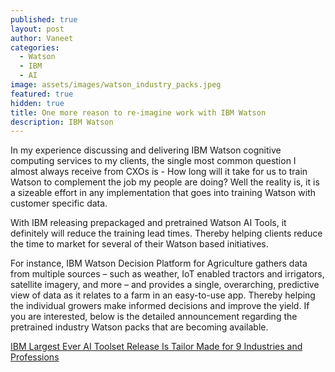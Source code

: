 ```yaml
---
published: true
layout: post
author: Vaneet
categories:
  - Watson
  - IBM
  - AI
image: assets/images/watson_industry_packs.jpeg
featured: true
hidden: true
title: One more reason to re-imagine work with IBM Watson
description: IBM Watson
---
```

In my experience discussing and delivering IBM Watson cognitive computing services to my clients, the single most common question I almost always receive from CXOs is - How long will it take for us to train Watson to complement the job my people are doing? Well the reality is, it is a sizeable effort in any implementation that goes into training Watson with customer specific data. 

With IBM releasing prepackaged and pretrained Watson AI Tools, it definitely will reduce the training lead times. Thereby helping clients reduce the time to market for several of their Watson based initiatives. 

For instance, IBM Watson Decision Platform for Agriculture gathers data from multiple sources – such as weather, IoT enabled tractors and irrigators, satellite imagery, and more – and provides a single, overarching, predictive view of data as it relates to a farm in an easy-to-use app. Thereby helping the individual growers make informed decisions and improve the yield. If you are interested, below is the detailed announcement regarding the pretrained industry Watson packs that are becoming available. 

[ IBM Largest Ever AI Toolset Release Is Tailor Made for 9 Industries and Professions](https://newsroom.ibm.com/2018-09-24-IBM-Largest-Ever-AI-Toolset-Release-Is-Tailor-Made-for-9-Industries-and-Professions?_lrsc=c149dd50-eb9b-49d5-9f50-ac20cc0e532e)
